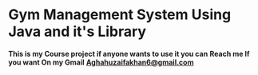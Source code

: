 # Gym Management System Using Java and it's Library
**This is my Course project if anyone wants to use it you can**
**Reach me If you want On my Gmail**
**Aghahuzaifakhan6@gmail.com**
